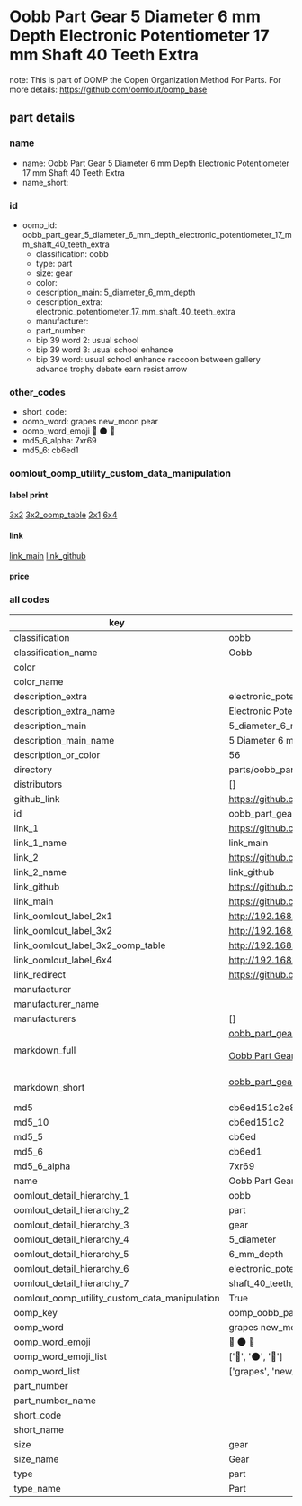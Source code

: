 # Oobb Part Gear 5 Diameter 6 mm Depth Electronic Potentiometer 17 mm Shaft 40 Teeth Extra  

note: This is part of OOMP the Oopen Organization Method For Parts. For more details: https://github.com/oomlout/oomp_base

##  part details
  







### name
* name: Oobb Part Gear 5 Diameter 6 mm Depth Electronic Potentiometer 17 mm Shaft 40 Teeth Extra
* name_short: 
### id
* oomp_id: oobb_part_gear_5_diameter_6_mm_depth_electronic_potentiometer_17_mm_shaft_40_teeth_extra
  * classification: oobb
  * type: part
  * size: gear
  * color: 
  * description_main: 5_diameter_6_mm_depth
  * description_extra: electronic_potentiometer_17_mm_shaft_40_teeth_extra
  * manufacturer: 
  * part_number: 
  * bip 39 word 2: usual school
  * bip 39 word 3: usual school enhance
  * bip 39 word: usual school enhance raccoon between gallery advance trophy debate earn resist arrow

### other_codes
* short_code: 
* oomp_word: grapes new_moon pear
* oomp_word_emoji :grapes: :new_moon: :pear:
* md5_6_alpha: 7xr69
* md5_6: cb6ed1






### oomlout_oomp_utility_custom_data_manipulation
#### label print
[3x2](http://192.168.1.245:1112/?label=oomp%207xr69)
[3x2_oomp_table](http://192.168.1.108:1112/?label=oomp%207xr69)
[2x1](http://192.168.1.242:1112/?label=oomp%207xr69)
[6x4](http://192.168.1.55:1112/?label=oomp%207xr69)    

#### link

[link_main](https://github.com/oomlout/oomlout_oomp_version_1_messy/tree/main/parts/oobb_part_gear_5_diameter_6_mm_depth_electronic_potentiometer_17_mm_shaft_40_teeth_extra) [link_github](https://github.com/oomlout/oomlout_oomp_version_1_messy/tree/main/parts/oobb_part_gear_5_diameter_6_mm_depth_electronic_potentiometer_17_mm_shaft_40_teeth_extra)                             

#### price







### all codes 
| key | value |  
| --- | --- |  
| classification | oobb |  
| classification_name | Oobb |  
| color |  |  
| color_name |  |  
| description_extra | electronic_potentiometer_17_mm_shaft_40_teeth_extra |  
| description_extra_name | Electronic Potentiometer 17 mm Shaft 40 Teeth Extra |  
| description_main | 5_diameter_6_mm_depth |  
| description_main_name | 5 Diameter 6 mm Depth |  
| description_or_color | 56 |  
| directory | parts/oobb_part_gear_5_diameter_6_mm_depth_electronic_potentiometer_17_mm_shaft_40_teeth_extra |  
| distributors | [] |  
| github_link | https://github.com/oomlout/oomlout_oomp_part_src/tree/main/parts/oobb_part_gear_5_diameter_6_mm_depth_electronic_potentiometer_17_mm_shaft_40_teeth_extra |  
| id | oobb_part_gear_5_diameter_6_mm_depth_electronic_potentiometer_17_mm_shaft_40_teeth_extra |  
| link_1 | https://github.com/oomlout/oomlout_oomp_version_1_messy/tree/main/parts/oobb_part_gear_5_diameter_6_mm_depth_electronic_potentiometer_17_mm_shaft_40_teeth_extra |  
| link_1_name | link_main |  
| link_2 | https://github.com/oomlout/oomlout_oomp_version_1_messy/tree/main/parts/oobb_part_gear_5_diameter_6_mm_depth_electronic_potentiometer_17_mm_shaft_40_teeth_extra |  
| link_2_name | link_github |  
| link_github | https://github.com/oomlout/oomlout_oomp_version_1_messy/tree/main/parts/oobb_part_gear_5_diameter_6_mm_depth_electronic_potentiometer_17_mm_shaft_40_teeth_extra |  
| link_main | https://github.com/oomlout/oomlout_oomp_version_1_messy/tree/main/parts/oobb_part_gear_5_diameter_6_mm_depth_electronic_potentiometer_17_mm_shaft_40_teeth_extra |  
| link_oomlout_label_2x1 | http://192.168.1.242:1112/?label=oomp%207xr69 |  
| link_oomlout_label_3x2 | http://192.168.1.245:1112/?label=oomp%207xr69 |  
| link_oomlout_label_3x2_oomp_table | http://192.168.1.108:1112/?label=oomp%207xr69 |  
| link_oomlout_label_6x4 | http://192.168.1.55:1112/?label=oomp%207xr69 |  
| link_redirect | https://github.com/oomlout/oomlout_oomp_version_1_messy/tree/main/parts/oobb_part_gear_5_diameter_6_mm_depth_electronic_potentiometer_17_mm_shaft_40_teeth_extra |  
| manufacturer |  |  
| manufacturer_name |  |  
| manufacturers | [] |  
| markdown_full | [oobb_part_gear_5_diameter_6_mm_depth_electronic_potentiometer_17_mm_shaft_40_teeth_extra](none)<br>[](none)<br>[Oobb Part Gear 5 Diameter 6 Mm Depth Electronic Potentiometer 17 Mm Shaft 40 Teeth Extra](none)<br><br> |  
| markdown_short | [oobb_part_gear_5_diameter_6_mm_depth_electronic_potentiometer_17_mm_shaft_40_teeth_extra](none)<br><br> |  
| md5 | cb6ed151c2e8e07d7c0adb0495303781 |  
| md5_10 | cb6ed151c2 |  
| md5_5 | cb6ed |  
| md5_6 | cb6ed1 |  
| md5_6_alpha | 7xr69 |  
| name | Oobb Part Gear 5 Diameter 6 mm Depth Electronic Potentiometer 17 mm Shaft 40 Teeth Extra |  
| oomlout_detail_hierarchy_1 | oobb |  
| oomlout_detail_hierarchy_2 | part |  
| oomlout_detail_hierarchy_3 | gear |  
| oomlout_detail_hierarchy_4 | 5_diameter |  
| oomlout_detail_hierarchy_5 | 6_mm_depth |  
| oomlout_detail_hierarchy_6 | electronic_potentiometer_17_mm |  
| oomlout_detail_hierarchy_7 | shaft_40_teeth_extra |  
| oomlout_oomp_utility_custom_data_manipulation | True |  
| oomp_key | oomp_oobb_part_gear_5_diameter_6_mm_depth_electronic_potentiometer_17_mm_shaft_40_teeth_extra |  
| oomp_word | grapes new_moon pear |  
| oomp_word_emoji | :grapes: :new_moon: :pear: |  
| oomp_word_emoji_list | [':grapes:', ':new_moon:', ':pear:'] |  
| oomp_word_list | ['grapes', 'new_moon', 'pear'] |  
| part_number |  |  
| part_number_name |  |  
| short_code |  |  
| short_name |  |  
| size | gear |  
| size_name | Gear |  
| type | part |  
| type_name | Part |  

